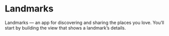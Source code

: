 # Landmarks
Landmarks — an app for discovering and sharing the places you love. You’ll start by building the view that shows a landmark’s details.
